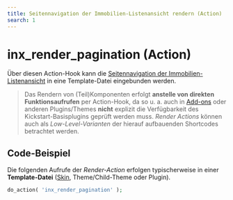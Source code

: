 ```yaml
---
title: Seitennavigation der Immobilien-Listenansicht rendern (Action)
search: 1
---
```


# inx_render_pagination (Action)

Über diesen Action-Hook kann die [Seitennavigation der Immobilien-Listenansicht](../komponenten/seitennavigation.html) in eine Template-Datei eingebunden werden.

> Das Rendern von (Teil)Komponenten erfolgt **anstelle von direkten Funktionsaufrufen** per Action-Hook, da so u. a. auch in [Add-ons](../add-ons.html) oder anderen Plugins/Themes **nicht** explizit die Verfügbarkeit des Kickstart-Basisplugins geprüft werden muss. <i>Render Actions</i> können auch als <i>Low-Level-Varianten</i> der hierauf aufbauenden Shortcodes betrachtet werden.

## Code-Beispiel

Die folgenden Aufrufe der <i>Render-Action</i> erfolgen typischerweise in einer **Template-Datei** ([Skin](../anpassung-erweiterung/skins.html), Theme/Child-Theme oder Plugin).

```php
do_action( 'inx_render_pagination' );
```
